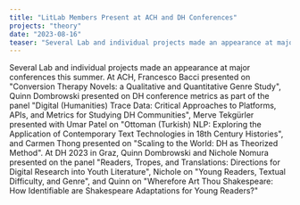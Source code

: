 ```yaml
---
title: "LitLab Members Present at ACH and DH Conferences"
projects: "theory"
date: "2023-08-16"
teaser: "Several Lab and individual projects made an appearance at major conferences this summer."
---
```


Several Lab and individual projects made an appearance at major conferences this summer. At ACH, Francesco Bacci presented on "Conversion Therapy Novels: a Qualitative and Quantitative Genre Study", Quinn Dombrowski presented on DH conference metrics as part of the panel "Digital (Humanities) Trace Data: Critical Approaches to Platforms, APIs, and Metrics for Studying DH Communities", Merve Tekgürler presented with Umar Patel on "Ottoman (Turkish) NLP: Exploring the Application of Contemporary Text Technologies in 18th Century Histories", and Carmen Thong presented on "Scaling to the World: DH as Theorized Method". At DH 2023 in Graz, Quinn Dombrowski and Nichole Nomura presented on the panel "Readers, Tropes, and Translations: Directions for Digital Research into Youth Literature", Nichole on "Young Readers, Textual Difficulty, and Genre", and Quinn on "Wherefore Art Thou Shakespeare: How Identifiable are Shakespeare Adaptations for Young Readers?"

